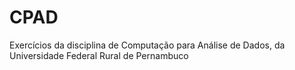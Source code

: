 # CPAD
Exercícios da disciplina de Computação para Análise de Dados, da Universidade Federal Rural de Pernambuco

